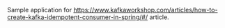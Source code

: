 Sample application for https://www.kafkaworkshop.com/articles/how-to-create-kafka-idempotent-consumer-in-spring/#/ article.